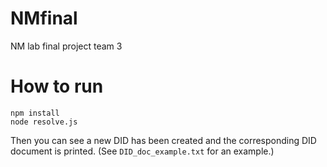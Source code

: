 # NMfinal
NM lab final project team 3

# How to run
```
npm install
node resolve.js
```

Then you can see a new DID has been created and the corresponding DID document is printed. (See `DID_doc_example.txt` for an example.)